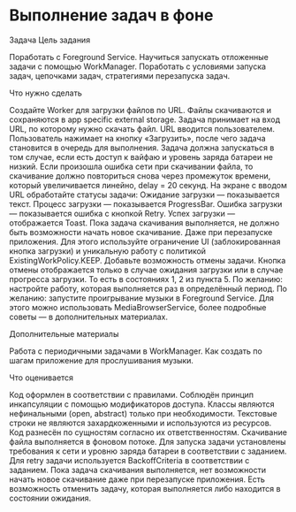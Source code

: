# Выполнение задач в фоне

Задача
Цель задания

Поработать с Foreground Service.
Научиться запускать отложенные задачи с помощью WorkManager.
Поработать с условиями запуска задач, цепочками задач, стратегиями перезапуска задач.

Что нужно сделать

Создайте Worker для загрузки файлов по URL. Файлы скачиваются и сохраняются в app specific external storage.
Задача принимает на вход URL, по которому нужно скачать файл. URL вводится пользователем. Пользователь нажимает на кнопку «Загрузить», после чего задача становится в очередь для выполнения.
Задача должна запускаться в том случае, если есть доступ к вайфаю и уровень заряда батареи не низкий.
Если произошла ошибка сети при скачивании файла, то скачивание должно повториться снова через промежуток времени, который увеличивается линейно, delay = 20 секунд.
На экране с вводом URL обработайте статусы задачи:
Ожидание загрузки — показывается текст.
Процесс загрузки — показывается ProgressBar.
Ошибка загрузки — показывается ошибка с кнопкой Retry.
Успех загрузки — отображается Toast.
Пока задача скачивания выполняется, не должно быть возможности начать новое скачивание. Даже при перезапуске приложения. Для этого используйте ограничение UI (заблокированная кнопка загрузки) и уникальную работу с политикой ExistingWorkPolicy.KEEP.
Добавьте возможность отмены задачи. Кнопка отмены отображается только в случае ожидания загрузки или в случае прогресса загрузки. То есть в состояниях 1, 2 из пункта 5.
По желанию: настройте работу, которая выполняется раз в определённый период.
По желанию: запустите проигрывание музыки в Foreground Service. Для этого можно использовать MediaBrowserService, более подробные советы — в дополнительных материалах.

Дополнительные материалы

Работа с периодичными задачами в WorkManager.
Как создать по шагам приложение для прослушивания музыки.

Что оценивается

Код оформлен в соответствии с правилами.
Соблюдён принцип инкапсуляции с помощью модификаторов доступа.
Классы являются нефинальными (open, abstract) только при необходимости.
Текстовые строки не являются захардкоженными и используются из ресурсов.
Код разнесён по сущностям согласно их ответственностям.
Скачивание файла выполняется в фоновом потоке.
Для запуска задачи установлены требования к сети и уровню заряда батареи в соответствии с заданием.
Для retry задачи используется BackoffCriteria в соответствии с заданием.
Пока задача скачивания выполняется, нет возможности начать новое скачивание даже при перезапуске приложения.
Есть возможность отменить задачу, которая выполняется либо находится в состоянии ожидания.

